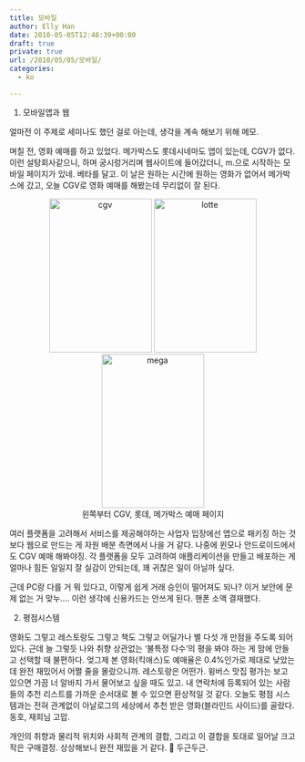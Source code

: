 ```yaml
---
title: 모바일
author: Elly Han
date: 2010-05-05T12:48:39+00:00
draft: true
private: true
url: /2010/05/05/모바일/
categories:
  - ko

---
```

1. 모바일앱과 웹

  


얼마전 이 주제로 세미나도 했던 걸로 아는데, 생각을 계속 해보기 위해 메모.

  


며칠 전, 영화 예매를 하고 있었다. 메가박스도 롯데시네마도 앱이 있는데, CGV가 없다. 이런 설탕회사같으니, 하며 궁시렁거리며 웹사이트에 들어갔더니, m.으로 시작하는 모바일 페이지가 있네. 베타를 달고. 이 날은 원하는 시간에 원하는 영화가 없어서 메가박스에 갔고, 오늘 CGV로 영화 예매를 해봤는데 무리없이 잘 된다. 

  


<P align="center">
  <IMG style="border-bottom:0;border-left:0;border-top:0;border-right:0;" title="cgv" border="0" alt="cgv" src="https://i0.wp.com/ellyhan.cafe24.com/wp-content/uploads/2010/05/1079269500.jpg?resize=180%2C270" width="180" height="270"  data-recalc-dims="1" /> <IMG style="border-bottom:0;border-left:0;border-top:0;border-right:0;" title="lotte" border="0" alt="lotte" src="https://i0.wp.com/ellyhan.cafe24.com/wp-content/uploads/2010/05/1063065183.jpg?resize=180%2C270" width="180" height="270"  data-recalc-dims="1" /> <IMG style="border-bottom:0;border-left:0;border-top:0;border-right:0;" title="mega" border="0" alt="mega" src="https://i0.wp.com/ellyhan.cafe24.com/wp-content/uploads/2010/05/1385853685.jpg?resize=180%2C270" width="180" height="270"  data-recalc-dims="1" /> <BR />왼쪽부터 CGV, 롯데, 메가박스 예매 페이지
</P>

  


여러 플랫폼을 고려해서 서비스를 제공해야하는 사업자 입장에선 앱으로 패키징 하는 것보다 웹으로 만드는 게 자원 배분 측면에서 나을 거 같다. 나중에 윈모나 안드로이드에서도 CGV 예매 해봐야징. 각 플랫폼을 모두 고려하여 애플리케이션을 만들고 배포하는 게 얼마나 힘든 일일지 잘 실감이 안되는데, 꽤 귀찮은 일이 아닐까 싶다. 

  


근데 PC랑 다를 거 뭐 있다고, 이렇게 쉽게 거래 승인이 떨어져도 되나? 이거 보안에 문제 없는 거 맞누…. 이런 생각에 신용카드는 안쓰게 된다. 핸폰 소액 결재했다.

  
  


2. 평점시스템

  


영화도 그렇고 레스토랑도 그렇고 책도 그렇고 어딜가나 별 다섯 개 만점을 주도록 되어있다. 근데 늘 그렇듯 나와 취향 상관없는 ‘불특정 다수’의 평을 봐야 하는 게 맘에 안들고 선택할 때 불편하다. 엊그제 본 영화(킥애스)도 예매율은 0.4%인가로 제대로 낮았는데 완전 재밌어서 어쩔 줄을 몰랐으니까. 레스토랑은 어떤가. 윙버스 맛집 평가는 보고 있으면 가끔 너 알바지 가서 물어보고 싶을 때도 있고. 내 연락처에 등록되어 있는 사람들의 추천 리스트를 가까운 순서대로 볼 수 있으면 환상적일 것 같다. 오늘도 평점 시스템과는 전혀 관계없이 아날로그의 세상에서 추천 받은 영화(블라인드 사이드)를 골랐다. 동호, 재희님 고맙.

  


개인의 취향과 물리적 위치와 사회적 관계의 결합, 그리고 이 결합을 토대로 일어날 크고 작은 구매결정. 상상해보니 완전 재밌을 거 같다. 🙂 두근두근.